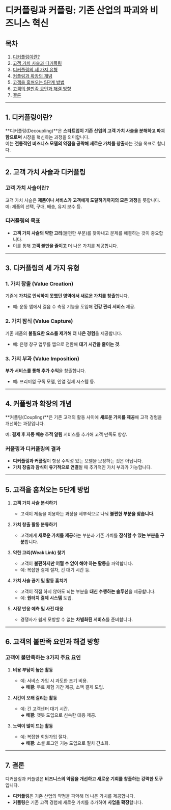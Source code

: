 # 디커플링과 커플링: 기존 산업의 파괴와 비즈니스 혁신  

## 목차  
1. [디커플링이란?](#1-디커플링이란)  
2. [고객 가치 사슬과 디커플링](#2-고객-가치-사슬과-디커플링)  
3. [디커플링의 세 가지 유형](#3-디커플링의-세-가지-유형)  
4. [커플링과 확장의 개념](#4-커플링과-확장의-개념)  
5. [고객을 훔쳐오는 5단계 방법](#5-고객을-훔쳐오는-5단계-방법)  
6. [고객의 불만족 요인과 해결 방향](#6-고객의-불만족-요인과-해결-방향)  
7. [결론](#7-결론)  

---

## 1. 디커플링이란?  
**디커플링(Decoupling)**은 **스타트업이 기존 산업의 고객 가치 사슬을 분해하고 파괴함으로써** 시장을 혁신하는 과정을 의미합니다.  
이는 **전통적인 비즈니스 모델의 약점을 공략해 새로운 가치를 창출**하는 것을 목표로 합니다.  

---

## 2. 고객 가치 사슬과 디커플링  

### 고객 가치 사슬이란?  
고객 가치 사슬은 **제품이나 서비스가 고객에게 도달하기까지의 모든 과정**을 뜻합니다.  
예: 제품의 선택, 구매, 배송, 유지 보수 등.  

### 디커플링의 목표  
- **고객 가치 사슬의 약한 고리**(불편한 부분)를 찾아내고 문제를 해결하는 것이 중요합니다.  
- 이를 통해 **고객 불만을 줄이고** 더 나은 가치를 제공합니다.  

---

## 3. 디커플링의 세 가지 유형  

### 1. 가치 창출 (Value Creation)  
기존에 **가치로 인식하지 못했던 영역에서 새로운 가치를 창출**합니다.  
- 예: 운동 앱에서 걸음 수 측정 기능을 도입해 **건강 관리 서비스** 제공.  

### 2. 가치 잠식 (Value Capture)  
기존 제품의 **불필요한 요소를 제거해 더 나은 경험**을 제공합니다.  
- 예: 은행 창구 업무를 앱으로 전환해 **대기 시간을 줄이는 것**.  

### 3. 가치 부과 (Value Imposition)  
**부가 서비스를 통해 추가 수익**을 창출합니다.  
- 예: 프리미엄 구독 모델, 인앱 결제 시스템 등.  

---

## 4. 커플링과 확장의 개념  
**커플링(Coupling)**은 기존 고객의 활동 사이에 **새로운 가치를 제공**해 고객 경험을 개선하는 과정입니다.  

예: **결제 후 자동 배송 추적 알림** 서비스를 추가해 고객 만족도 향상.  

### 커플링과 디커플링의 결과  
- **디커플링과 커플링**이 항상 수익성 있는 모델을 보장하는 것은 아닙니다.  
- **가치 창출과 잠식이 유기적으로 연결**될 때 추가적인 가치 부과가 가능합니다.  

---

## 5. 고객을 훔쳐오는 5단계 방법  

1. **고객 가치 사슬 분석하기**  
   - 고객이 제품을 이용하는 과정을 세부적으로 나눠 **불편한 부분을 찾습니다**.  

2. **가치 창출 활동 분류하기**  
   - 고객에게 **새로운 가치를 제공**하는 부분과 기존 가치를 **잠식할 수 있는 부분을 구분**합니다.  

3. **약한 고리(Weak Link) 찾기**  
   - 고객이 **불편하지만 어쩔 수 없이 해야 하는 활동**을 파악합니다.  
   - 예: 복잡한 결제 절차, 긴 대기 시간 등.  

4. **가치 사슬 끊기 및 활동 훔치기**  
   - 고객이 직접 하지 않아도 되는 부분을 **대신 수행하는 솔루션**을 제공합니다.  
   - 예: **원터치 결제 시스템** 도입.  

5. **시장 반응 예측 및 사전 대응**  
   - 경쟁사가 쉽게 모방할 수 없는 **차별화된 서비스**를 준비합니다.  

---

## 6. 고객의 불만족 요인과 해결 방향  

### 고객이 불만족하는 3가지 주요 요인  
1. **비용 부담이 높은 활동**  
   - 예: 서비스 가입 시 과도한 초기 비용.  
   **→ 해결:** 무료 체험 기간 제공, 소액 결제 도입.  

2. **시간이 오래 걸리는 활동**  
   - 예: 긴 고객센터 대기 시간.  
   **→ 해결:** 챗봇 도입으로 신속한 대응 제공.  

3. **노력이 많이 드는 활동**  
   - 예: 복잡한 회원가입 절차.  
   **→ 해결:** 소셜 로그인 기능 도입으로 절차 간소화.  

---

## 7. 결론  
디커플링과 커플링은 **비즈니스의 약점을 개선하고 새로운 기회를 창출하는 강력한 도구**입니다.  

- **디커플링**은 기존 산업의 약점을 파악해 더 나은 가치를 제공합니다.  
- **커플링**은 기존 고객 경험에 새로운 가치를 추가하여 **사업을 확장**합니다.